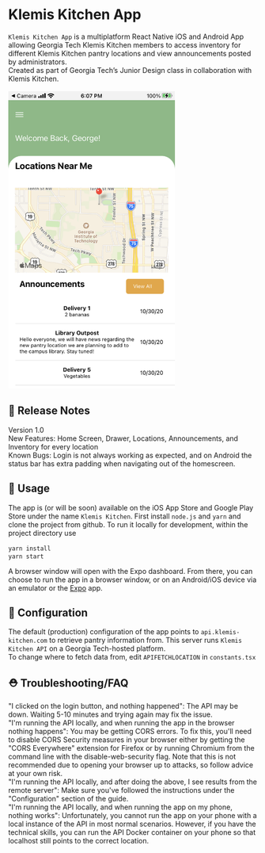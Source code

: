 # Klemis Kitchen App
`Klemis Kitchen App` is a multiplatform React Native iOS and Android App allowing Georgia Tech Klemis Kitchen members to access inventory for different Klemis Kitchen pantry locations and view announcements posted by administrators.  
Created as part of Georgia Tech’s Junior Design class in collaboration with Klemis Kitchen.  
\
<img src="screenshot.png" height="600px" />

## 📝 Release Notes
Version 1.0  
New Features: Home Screen, Drawer, Locations, Announcements, and Inventory for every location  
Known Bugs: Login is not always working as expected, and on Android the status bar has extra padding when navigating out of the homescreen.

## 🚀 Usage
The app is (or will be soon) available on the iOS App Store and Google Play Store under the name `Klemis Kitchen`. First install `node.js` and `yarn` and clone the project from github. To run it locally for development, within the project directory use  
```
yarn install
yarn start
```
A browser window will open with the Expo dashboard. From there, you can choose to run the app in a browser window, or on an Android/iOS device via an emulator or the [Expo](https://expo.io/) app.

## 🔧 Configuration
The default (production) configuration of the app points to `api.klemis-kitchen.com` to retrieve pantry information from. This server runs `Klemis Kitchen API` on a Georgia Tech-hosted platform.  
To change where to fetch data from, edit `APIFETCHLOCATION` in `constants.tsx`

## ⛑️ Troubleshooting/FAQ
"I clicked on the login button, and nothing happened": The API may be down. Waiting 5-10 minutes and trying again may fix the issue.  
"I'm running the API locally, and when running the app in the browser nothing happens": You may be getting CORS errors. To fix this, you'll need to disable CORS Security measures in your browser either by getting the "CORS Everywhere" extension for Firefox or by running Chromium from the command line with the disable-web-security flag. Note that this is not recommended due to opening your browser up to attacks, so follow advice at your own risk.  
"I'm running the API locally, and after doing the above, I see results from the remote server": Make sure you've followed the instructions under the "Configuration" section of the guide.  
"I'm running the API locally, and when running the app on my phone, nothing works": Unfortunately, you cannot run the app on your phone with a local instance of the API in most normal scenarios. However, if you have the technical skills, you can run the API Docker container on your phone so that localhost still points to the correct location.
